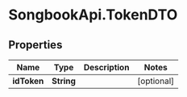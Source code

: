 # SongbookApi.TokenDTO

## Properties
Name | Type | Description | Notes
------------ | ------------- | ------------- | -------------
**idToken** | **String** |  | [optional] 


